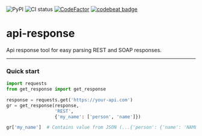 ![PyPI](https://img.shields.io/pypi/v/get-response)
![CI status](https://github.com/skv0zsneg/get-response/actions/workflows/get-response-tox.yml/badge.svg)
[![CodeFactor](https://www.codefactor.io/repository/github/skvozsneg/get-response/badge)](https://www.codefactor.io/repository/github/skvozsneg/get-response)
[![codebeat badge](https://codebeat.co/badges/6c135ed9-2c57-4ba3-980b-1bb9c9a2c83b)](https://codebeat.co/projects/github-com-skvozsneg-get-response-main)
# api-response
Api response tool for easy parsing REST and SOAP responses.

___
### Quick start
```python
import requests
from get_response import get_response

response = requests.get('https://your-api.com')
gr = get_response(response, 
                  'REST', 
                  {'my_name': ['person', 'name']})

gr['my_name']  # Contains value from JSON (...{'person': {'name': 'NAME'}}...)
```
